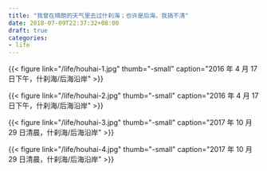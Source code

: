 ```yaml
---
title: "我曾在晴朗的天气里去过什刹海；也许是后海，我搞不清"
date: 2018-07-09T22:37:32+08:00
draft: true
categories:
- life
---
```





{{< figure link="/life/houhai-1.jpg" thumb="-small" caption="2016 年 4 月 17 日下午，什刹海/后海沿岸" >}}


{{< figure link="/life/houhai-2.jpg" thumb="-small" caption="2016 年 4 月 17 日下午，什刹海/后海沿岸" >}}


{{< figure link="/life/houhai-3.jpg" thumb="-small" caption="2017 年 10 月 29 日清晨，什刹海/后海沿岸" >}}

{{< figure link="/life/houhai-4.jpg" thumb="-small" caption="2017 年 10 月 29 日清晨，什刹海/后海沿岸" >}}